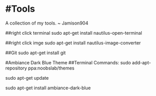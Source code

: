 #Tools
=====

A collection of my tools. ~ Jamison904

##right click terminal
sudo apt-get install nautilus-open-terminal


##right click imge
sudo apt-get install nautilus-image-converter

##Git
sudo apt-get install git

#Ambiance Dark Blue Theme
##Terminal Commands:
sudo add-apt-repository ppa:noobslab/themes

sudo apt-get update

sudo apt-get install ambiance-dark-blue
